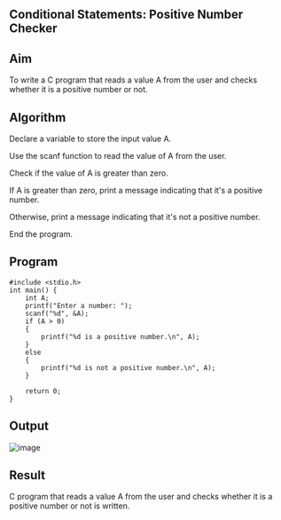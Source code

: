 ## Conditional Statements: Positive Number Checker
## Aim
To write a C program that reads a value A from the user and checks whether it is a positive number or not.

## Algorithm
Declare a variable to store the input value A.

Use the scanf function to read the value of A from the user.

Check if the value of A is greater than zero.

If A is greater than zero, print a message indicating that it's a positive number.

Otherwise, print a message indicating that it's not a positive number.

End the program.

## Program
```
#include <stdio.h>
int main() {
    int A;
    printf("Enter a number: ");
    scanf("%d", &A);
    if (A > 0) 
    {
        printf("%d is a positive number.\n", A);
    } 
    else
    {
        printf("%d is not a positive number.\n", A);
    }

    return 0;
}
```

## Output
![image](https://github.com/user-attachments/assets/347a86b6-0138-4de1-8f0d-80013a2cd73f)

## Result
C program that reads a value A from the user and checks whether it is a positive number or not is written.
